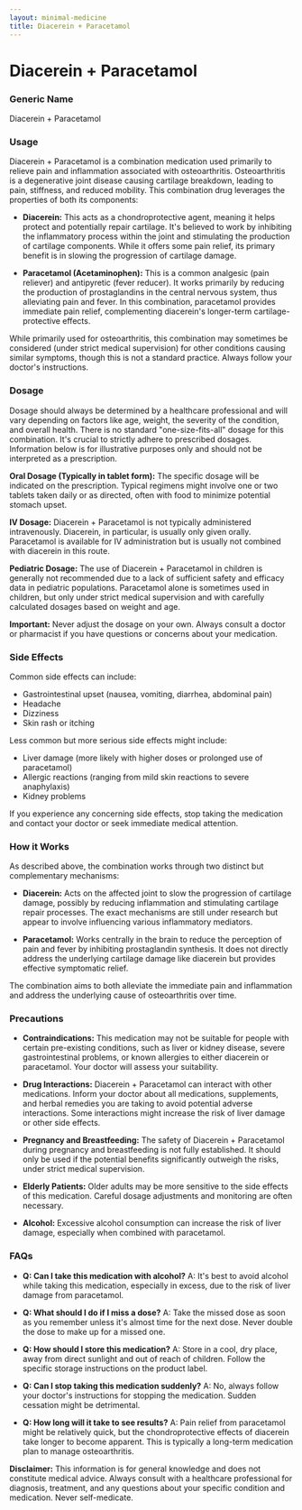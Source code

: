 ```yaml
---
layout: minimal-medicine
title: Diacerein + Paracetamol
---
```


# Diacerein + Paracetamol
### Generic Name
Diacerein + Paracetamol

### Usage

Diacerein + Paracetamol is a combination medication used primarily to relieve pain and inflammation associated with osteoarthritis.  Osteoarthritis is a degenerative joint disease causing cartilage breakdown, leading to pain, stiffness, and reduced mobility. This combination drug leverages the properties of both its components:

* **Diacerein:** This acts as a chondroprotective agent, meaning it helps protect and potentially repair cartilage. It's believed to work by inhibiting the inflammatory process within the joint and stimulating the production of cartilage components.  While it offers some pain relief, its primary benefit is in slowing the progression of cartilage damage.

* **Paracetamol (Acetaminophen):** This is a common analgesic (pain reliever) and antipyretic (fever reducer). It works primarily by reducing the production of prostaglandins in the central nervous system, thus alleviating pain and fever.  In this combination, paracetamol provides immediate pain relief, complementing diacerein's longer-term cartilage-protective effects.

While primarily used for osteoarthritis, this combination may sometimes be considered (under strict medical supervision) for other conditions causing similar symptoms, though this is not a standard practice. Always follow your doctor's instructions.

### Dosage

Dosage should always be determined by a healthcare professional and will vary depending on factors like age, weight, the severity of the condition, and overall health.  There is no standard "one-size-fits-all" dosage for this combination. It's crucial to strictly adhere to prescribed dosages.   Information below is for illustrative purposes only and should not be interpreted as a prescription.

**Oral Dosage (Typically in tablet form):**  The specific dosage will be indicated on the prescription. Typical regimens might involve one or two tablets taken daily or as directed, often with food to minimize potential stomach upset.

**IV Dosage:** Diacerein + Paracetamol is not typically administered intravenously.  Diacerein, in particular, is usually only given orally. Paracetamol is available for IV administration but is usually not combined with diacerein in this route.

**Pediatric Dosage:**  The use of Diacerein + Paracetamol in children is generally not recommended due to a lack of sufficient safety and efficacy data in pediatric populations.  Paracetamol alone is sometimes used in children, but only under strict medical supervision and with carefully calculated dosages based on weight and age.

**Important:** Never adjust the dosage on your own. Always consult a doctor or pharmacist if you have questions or concerns about your medication.


### Side Effects

Common side effects can include:

* Gastrointestinal upset (nausea, vomiting, diarrhea, abdominal pain)
* Headache
* Dizziness
* Skin rash or itching

Less common but more serious side effects might include:

* Liver damage (more likely with higher doses or prolonged use of paracetamol)
* Allergic reactions (ranging from mild skin reactions to severe anaphylaxis)
* Kidney problems


If you experience any concerning side effects, stop taking the medication and contact your doctor or seek immediate medical attention.


### How it Works

As described above, the combination works through two distinct but complementary mechanisms:

* **Diacerein:** Acts on the affected joint to slow the progression of cartilage damage, possibly by reducing inflammation and stimulating cartilage repair processes.  The exact mechanisms are still under research but appear to involve influencing various inflammatory mediators.

* **Paracetamol:**  Works centrally in the brain to reduce the perception of pain and fever by inhibiting prostaglandin synthesis.  It does not directly address the underlying cartilage damage like diacerein but provides effective symptomatic relief.

The combination aims to both alleviate the immediate pain and inflammation and address the underlying cause of osteoarthritis over time.


### Precautions

* **Contraindications:** This medication may not be suitable for people with certain pre-existing conditions, such as liver or kidney disease, severe gastrointestinal problems, or known allergies to either diacerein or paracetamol.  Your doctor will assess your suitability.

* **Drug Interactions:** Diacerein + Paracetamol can interact with other medications. Inform your doctor about all medications, supplements, and herbal remedies you are taking to avoid potential adverse interactions.  Some interactions might increase the risk of liver damage or other side effects.

* **Pregnancy and Breastfeeding:** The safety of Diacerein + Paracetamol during pregnancy and breastfeeding is not fully established. It should only be used if the potential benefits significantly outweigh the risks, under strict medical supervision.

* **Elderly Patients:**  Older adults may be more sensitive to the side effects of this medication.  Careful dosage adjustments and monitoring are often necessary.

* **Alcohol:**  Excessive alcohol consumption can increase the risk of liver damage, especially when combined with paracetamol.


### FAQs

* **Q: Can I take this medication with alcohol?** A:  It's best to avoid alcohol while taking this medication, especially in excess, due to the risk of liver damage from paracetamol.

* **Q: What should I do if I miss a dose?** A:  Take the missed dose as soon as you remember unless it's almost time for the next dose. Never double the dose to make up for a missed one.

* **Q: How should I store this medication?** A:  Store in a cool, dry place, away from direct sunlight and out of reach of children.  Follow the specific storage instructions on the product label.

* **Q:  Can I stop taking this medication suddenly?** A:  No, always follow your doctor's instructions for stopping the medication. Sudden cessation might be detrimental.

* **Q:  How long will it take to see results?** A:  Pain relief from paracetamol might be relatively quick, but the chondroprotective effects of diacerein take longer to become apparent. This is typically a long-term medication plan to manage osteoarthritis.



**Disclaimer:** This information is for general knowledge and does not constitute medical advice.  Always consult with a healthcare professional for diagnosis, treatment, and any questions about your specific condition and medication.  Never self-medicate.
